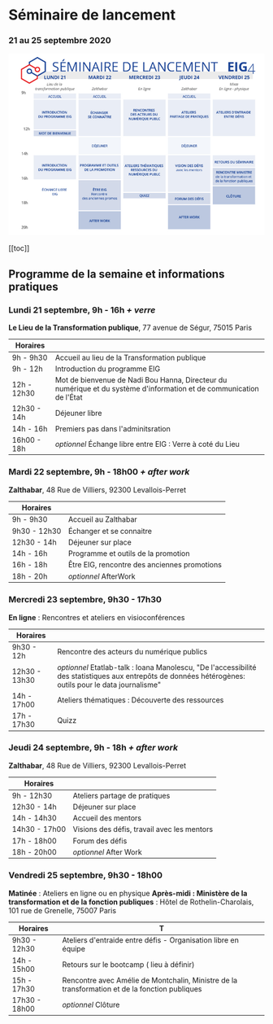 # Séminaire de lancement
### 21 au 25 septembre 2020

[![EIG4 Planning Bootcamp](./images/EIG4_Bootcamp_Planning.jpg)](https://raw.githubusercontent.com/entrepreneur-interet-general/eig-link/master/images/EIG4_Bootcamp_Planning.jpg)

[[toc]]

## Programme de la semaine et informations pratiques

### Lundi 21 septembre, 9h - 16h *+ verre*
**Le Lieu de la Transformation publique**, 77 avenue de Ségur, 75015 Paris

| Horaires |  |
| -------- | -------- | 
| 9h - 9h30 | Accueil au lieu de la Transformation publique |
| 9h - 12h |  Introduction du programme EIG  |
| 12h - 12h30 |  Mot de bienvenue de Nadi Bou Hanna, Directeur du numérique et du système d'information et de communication de l'État |
| 12h30 - 14h | Déjeuner libre |
| 14h - 16h | Premiers pas dans l'adminitsration |
| 16h00 - 18h | *optionnel* Échange libre entre EIG : Verre à coté du Lieu |


### Mardi 22 septembre, 9h - 18h00 *+ after work*
**Zalthabar**, 48 Rue de Villiers, 92300 Levallois-Perret

| Horaires |  | 
| -------- | -------- |
| 9h - 9h30 | Accueil au Zalthabar |
| 9h30 - 12h30 | Échanger et se connaitre |
| 12h30 - 14h | Déjeuner sur place |
| 14h - 16h | Programme et outils de la promotion |
| 16h - 18h | Être EIG, rencontre des anciennes promotions |
| 18h - 20h| *optionnel* AfterWork  |

### Mercredi 23 septembre, 9h30 - 17h30
**En ligne** : Rencontres et ateliers en visioconférences

| Horaires |  | 
| -------- | -------- | 
| 9h30 - 12h | Rencontre des acteurs du numérique publics | 
| 12h30 - 13h30 | *optionnel* Etatlab-talk : Ioana Manolescu, "De l'accessibilité des statistiques aux entrepôts de données hétérogènes: outils pour le data journalisme" |
| 14h - 17h00 | Ateliers thématiques : Découverte des ressources | 
| 17h - 17h30 | Quizz |

### Jeudi 24 septembre, 9h - 18h *+ after work*
**Zalthabar**, 48 Rue de Villiers, 92300 Levallois-Perret

| Horaires |  |
| -------- | -------- |
| 9h - 12h30 | Ateliers partage de pratiques |
| 12h30 - 14h | Déjeuner sur place |
| 14h - 14h30 | Accueil des mentors|
| 14h30 - 17h00 | Visions des défis, travail avec les mentors|
| 17h - 18h00 | Forum des défis |
| 18h - 20h00 | *optionnel* After Work  |

### Vendredi 25 septembre, 9h30 - 18h00
**Matinée** : Ateliers en ligne ou en physique
**Après-midi : Ministère de la transformation et de la fonction publiques** : Hôtel de Rothelin-Charolais, 101 rue de Grenelle, 75007 Paris

| Horaires | T | 
| -------- | -------- | 
| 9h30 - 12h30 | Ateliers d'entraide entre défis - Organisation libre en équipe |
| 14h - 15h00 | Retours sur le bootcamp ( lieu à définir) |
| 15h - 17h30 | Rencontre avec Amélie de Montchalin, Ministre de la transformation et de la fonction publiques  |
| 17h30 - 18h00 | *optionnel* Clôture |



